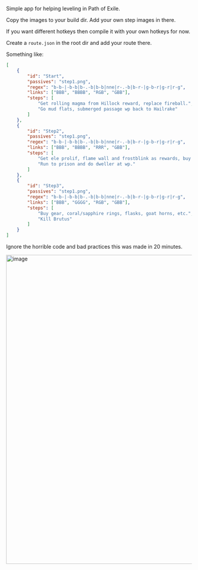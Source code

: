 Simple app for helping leveling in Path of Exile.

Copy the images to your build dir. Add your own step images in there.

If you want different hotkeys then compile it with your own hotkeys for now.

Create a `route.json` in the root dir and add your route there. 

Something like:

```json
[
	{
		"id": "Start",
		"passives": "step1.png",
		"regex": "b-b-|-b-b|b-.-b|b-b|nne|r-.-b|b-r-|g-b-r|g-r|r-g",
		"links": ["BBB", "BBBB", "RGB", "GBB"],
		"steps": [
			"Get rolling magma from Hillock reward, replace fireball.",
			"Go mud flats, submerged passage wp back to Hailrake"
		]
	},
	{
		"id": "Step2",
		"passives": "step1.png",
		"regex": "b-b-|-b-b|b-.-b|b-b|nne|r-.-b|b-r-|g-b-r|g-r|r-g",
		"links": ["BBB", "BBBB", "RRR", "GBB"],
		"steps": [
			"Get ele prolif, flame wall and frostblink as rewards, buy holy flame totem and goat horns.",
			"Run to prison and do dweller at wp."
		]
	},
	{
		"id": "Step3",
		"passives": "step1.png",
		"regex": "b-b-|-b-b|b-.-b|b-b|nne|r-.-b|b-r-|g-b-r|g-r|r-g",
		"links": ["BBB", "GGGG", "RGB", "GBB"],
		"steps": [
			"Buy gear, coral/sapphire rings, flasks, goat horns, etc.",
			"Kill Brutus"
		]
	}
]
```

Ignore the horrible code and bad practices this was made in 20 minutes.


<img width="1529" height="837" alt="image" src="https://github.com/user-attachments/assets/3a2306d6-81fd-4678-9dab-18a888544cea" />
